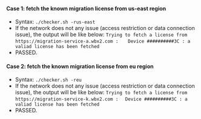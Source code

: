 #### Case 1: fetch the known migration license from us-east region
* Syntax:
  ```./checker.sh -rus-east ```
* If the network does not any issue (access restriction or data connection issue), the output will be like below:
  ```Trying to fetch a license from https://migration-service-a.wbx2.com : ```
  ```  Device ##########3C : a valiad license has been fetched```
* PASSED.

#### Case 2: fetch the known migration license from eu region
* Syntax:
  ```./checker.sh -reu ```
* If the network does not any issue (access restriction or data connection issue), the output will be like below:
  ```Trying to fetch a license from https://migration-service-k.wbx2.com :```
  ```  Device ##########3C : a valiad license has been fetched```
* PASSED.
